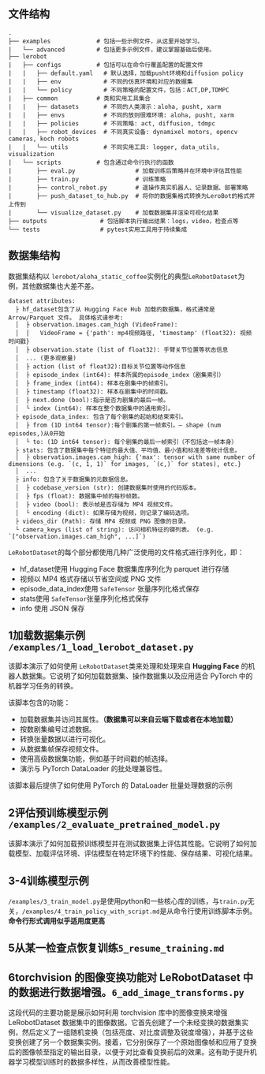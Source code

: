 
## 文件结构

```
.
├── examples             # 包括一些示例文件，从这里开始学习。
|   └── advanced         # 包括更多示例文件，建议掌握基础后使用。
├── lerobot
|   ├── configs          # 包括可以在命令行覆盖配置的配置文件
|   |   ├── default.yaml   # 默认选择，加载pusht环境和diffusion policy
|   |   ├── env            # 不同的仿真环境和对应的数据集
|   |   └── policy         # 不同策略的配置文件，包括：ACT,DP,TDMPC
|   ├── common           # 类和实用工具集合
|   |   ├── datasets       # 不同的人类演示：aloha, pusht, xarm
|   |   ├── envs           # 不同的放则很难环境: aloha, pusht, xarm
|   |   ├── policies       # 不同策略: act, diffusion, tdmpc
|   |   ├── robot_devices  # 不同真实设备: dynamixel motors, opencv cameras, koch robots
|   |   └── utils          # 不同实用工具: logger, data_utils, visualization
|   └── scripts          # 包含通过命令行执行的函数
|       ├── eval.py                 # 加载训练后策略并在环境中评估其性能
|       ├── train.py                # 训练策略
|       ├── control_robot.py        # 遥操作真实机器人、记录数据、部署策略
|       ├── push_dataset_to_hub.py  # 将你的数据集格式转换为LeroBot的格式并上传到
|       └── visualize_dataset.py    # 加载数据集并渲染可视化结果
├── outputs               # 包括脚本执行输出结果：logs，video，检查点等
└── tests                 # pytest实用工具用于持续集成
```

## 数据集结构
数据集结构以 ` lerobot/aloha_static_coffee `实例化的典型`LeRobotDataset`为例，其他数据集也大差不差。
```
dataset attributes:
  ├ hf_dataset包含了从 Hugging Face Hub 加载的数据集，格式通常是 Arrow/Parquet 文件。 具体格式请参考:
  │  ├ observation.images.cam_high (VideoFrame):
  │  │   VideoFrame = {'path': mp4视频路径, 'timestamp' (float32): 视频时间戳}
  │  ├ observation.state (list of float32): 手臂关节位置等状态信息
  │  ... (更多观察量)
  │  ├ action (list of float32):目标关节位置等动作信息
  │  ├ episode_index (int64): 样本所属的episode_index（剧集索引）
  │  ├ frame_index (int64): 样本在剧集中的帧索引。
  │  ├ timestamp (float32): 样本在剧集中的时间戳。
  │  ├ next.done (bool):指示是否为剧集的最后一帧。
  │  └ index (int64): 样本在整个数据集中的通用索引。
  ├ episode_data_index: 包含了每个剧集的起始和结束索引。
  │  ├ from (1D int64 tensor):每个剧集的第一帧索引。— shape (num episodes,)从0开始
  │  └ to: (1D int64 tensor): 每个剧集的最后一帧索引（不包括这一帧本身）
  ├ stats: 包含了数据集中每个特征的最大值、平均值、最小值和标准差等统计信息。
  │  ├ observation.images.cam_high: {'max': tensor with same number of dimensions (e.g. `(c, 1, 1)` for images, `(c,)` for states), etc.}
  │  ...
  ├ info: 包含了关于数据集的元数据信息。
  │  ├ codebase_version (str): 创建数据集时使用的代码版本。
  │  ├ fps (float): 数据集中帧的每秒帧数。
  │  ├ video (bool): 表示帧是否存储为 MP4 视频文件。
  │  └ encoding (dict): 如果存储为视频，则记录了编码选项。
  ├ videos_dir (Path): 存储 MP4 视频或 PNG 图像的目录。
  └ camera_keys (list of string): 访问相机特征的键列表。 (e.g. `["observation.images.cam_high", ...]`)
```
`LeRobotDataset`的每个部分都使用几种广泛使用的文件格式进行序列化，即：
- hf_dataset使用 Hugging Face 数据集库序列化为 parquet 进行存储
- 视频以 MP4 格式存储以节省空间或 PNG 文件
- episode_data_index使用 `SafeTensor` 张量序列化格式保存
- stats使用 `SafeTensor`张量序列化格式保存
- info 使用 JSON 保存


## 1加载数据集示例 `/examples/1_load_lerobot_dataset.py`
该脚本演示了如何使用 `LeRobotDataset`类来处理和处理来自 **Hugging Face** 的机器人数据集。它说明了如何加载数据集、操作数据集以及应用适合 PyTorch 中的机器学习任务的转换。

该脚本包含的功能：
- 加载数据集并访问其属性。__（数据集可以来自云端下载或者在本地加载）__
- 按数剧集编号过滤数据。
- 转换张量数据以进行可视化。
- 从数据集帧保存视频文件。
- 使用高级数据集功能，例如基于时间戳的帧选择。
- 演示与 PyTorch DataLoader 的批处理兼容性。

该脚本最后提供了如何使用 PyTorch 的 DataLoader 批量处理数据的示例

## 2评估预训练模型示例 `/examples/2_evaluate_pretrained_model.py`
该脚本演示了如何加载预训练模型并在测试数据集上评估其性能。它说明了如何加载模型、加载评估环境、评估模型在特定环境下的性能、保存结果、可视化结果。

## 3-4训练模型示例 
`/examples/3_train_model.py`是使用python和一些核心库的训练，与`train.py`无关，`/examples/4_train_policy_with_script.md`是从命令行使用训练脚本示例。__命令行形式调用似乎适用度更高__

## 5从某一检查点恢复训练`5_resume_training.md`

## 6torchvision 的图像变换功能对 LeRobotDataset 中的数据进行数据增强。`6_add_image_transforms.py`
这段代码的主要功能是展示如何利用 torchvision 库中的图像变换来增强 LeRobotDataset 数据集中的图像数据。它首先创建了一个未经变换的数据集实例，然后定义了一组随机变换（包括亮度、对比度调整及锐度增强），并基于这些变换创建了另一个数据集实例。接着，它分别保存了一个原始图像帧和应用了变换后的图像帧至指定的输出目录，以便于对比查看变换前后的效果。这有助于提升机器学习模型训练时的数据多样性，从而改善模型性能。





